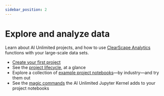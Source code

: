```yaml
---
sidebar_position: 2
---
```


# Explore and analyze data

Learn about AI Unlimited projects, and how to use [ClearScape Analytics](https://www.teradata.com/platform/clearscape-analytics?) functions with your large-scale data sets.

- [Create your first project](/docs/explore-and-analyze-data/create-first-project.md)
- See the [project lifecycle](/docs/explore-and-analyze-data/project-lifecycle.md), at a glance
- Explore a collection of [example project notebooks](/docs/explore-and-analyze-data/example-projects.md)&mdash;by industry&mdash;and try them out
- See the [magic commands](/docs/explore-and-analyze-data/magic-commands.md) the AI Unlimited Jupyter Kernel adds to your project notebooks